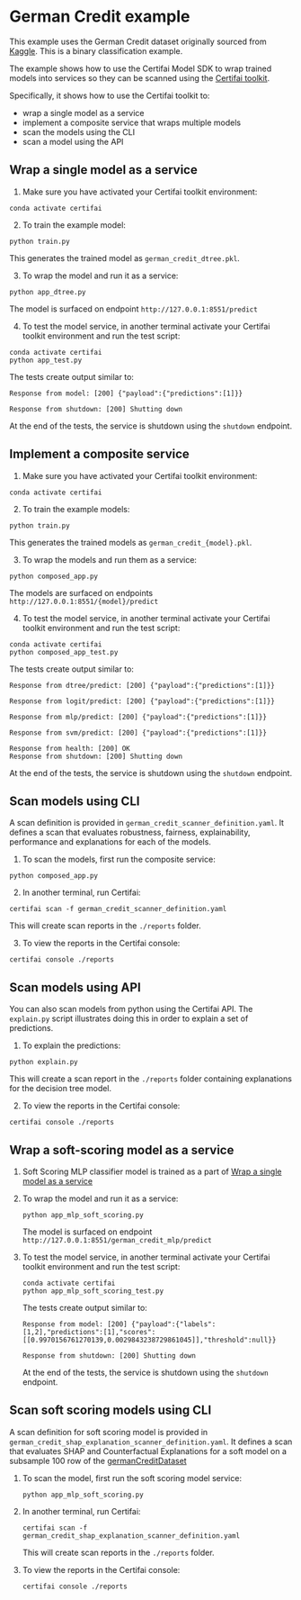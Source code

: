 # German Credit example

This example uses the German Credit dataset originally sourced from
[Kaggle](https://www.kaggle.com/uciml/german-credit). This is a binary
classification example.

 The example shows how to use the Certifai Model SDK to wrap trained models into services
 so they can be scanned using the
 [Certifai toolkit](https://cognitivescale.github.io/cortex-certifai/docs/about).

Specifically, it shows how to use the Certifai toolkit to:
 * wrap a single model as a service
 * implement a composite service that wraps multiple models
 * scan the models using the CLI
 * scan a model using the API

## Wrap a single model as a service

1. Make sure you have activated your Certifai toolkit environment:
```
conda activate certifai
```

2. To train the example model:
```
python train.py
```
This generates the trained model as `german_credit_dtree.pkl`.

3. To wrap the model and run it as a service:
```
python app_dtree.py
```
The model is surfaced on endpoint `http://127.0.0.1:8551/predict`


4. To test the model service, in another terminal activate your Certifai toolkit
environment and run the test script:
```
conda activate certifai
python app_test.py
```
The tests create output similar to:
```
Response from model: [200] {"payload":{"predictions":[1]}}

Response from shutdown: [200] Shutting down
```
At the end of the tests, the service is shutdown using the `shutdown` endpoint.

## Implement a composite service

1. Make sure you have activated your Certifai toolkit environment:
```
conda activate certifai
```

2. To train the example models:
```
python train.py
```
This generates the trained models as `german_credit_{model}.pkl`.

3. To wrap the models and run them as a service:
```
python composed_app.py
```
The models are surfaced on endpoints `http://127.0.0.1:8551/{model}/predict`

4. To test the model service, in another terminal activate your Certifai toolkit
environment and run the test script:
```
conda activate certifai
python composed_app_test.py
```
The tests create output similar to:
```
Response from dtree/predict: [200] {"payload":{"predictions":[1]}}

Response from logit/predict: [200] {"payload":{"predictions":[1]}}

Response from mlp/predict: [200] {"payload":{"predictions":[1]}}

Response from svm/predict: [200] {"payload":{"predictions":[1]}}

Response from health: [200] OK
Response from shutdown: [200] Shutting down
```
At the end of the tests, the service is shutdown using the `shutdown` endpoint.

## Scan models using CLI

A scan definition is provided in `german_credit_scanner_definition.yaml`. It defines
a scan that evaluates robustness, fairness, explainability, performance and explanations
for each of the models.

1. To scan the models, first run the composite service:
```
python composed_app.py
```

2. In another terminal, run Certifai:
```
certifai scan -f german_credit_scanner_definition.yaml
```
This will create scan reports in the `./reports` folder.

3. To view the reports in the Certifai console:
```
certifai console ./reports
```

## Scan models using API

You can also scan models from python using the Certifai API. The
`explain.py` script illustrates doing this in order to explain a set of
predictions.

1. To explain the predictions:
```
python explain.py
```

This will create a scan report in the `./reports` folder
containing explanations for the decision tree model.

2. To view the reports in the Certifai console:
```
certifai console ./reports
```

## Wrap a soft-scoring model as a service

1. Soft Scoring MLP classifier model is trained as a part of [Wrap a single model as a service](#wrap-a-single-model-as-a-service) 

2. To wrap the model and run it as a service:
    ```
    python app_mlp_soft_scoring.py
    ```
    The model is surfaced on endpoint `http://127.0.0.1:8551/german_credit_mlp/predict`

3. To test the model service, in another terminal activate your Certifai toolkit
environment and run the test script:

    ```
    conda activate certifai
    python app_mlp_soft_scoring_test.py
    ```
    The tests create output similar to:
    ```
    Response from model: [200] {"payload":{"labels":[1,2],"predictions":[1],"scores":[[0.9970156761270139,0.0029843238729861045]],"threshold":null}}

    Response from shutdown: [200] Shutting down
    ```
    At the end of the tests, the service is shutdown using the `shutdown` endpoint.

## Scan soft scoring models using CLI

A scan definition for soft scoring model is provided in `german_credit_shap_explanation_scanner_definition.yaml`. It defines a scan that evaluates SHAP and Counterfactual Explanations for a soft model on a subsample 100 row of the [germanCreditDataset](#german-credit-example)

1. To scan the model, first run the soft scoring model service:
    ```
    python app_mlp_soft_scoring.py
    ```

2. In another terminal, run Certifai:
    ```
    certifai scan -f german_credit_shap_explanation_scanner_definition.yaml
    ```
   This will create scan reports in the `./reports` folder.

3. To view the reports in the Certifai console:
    ```
    certifai console ./reports
    ```
